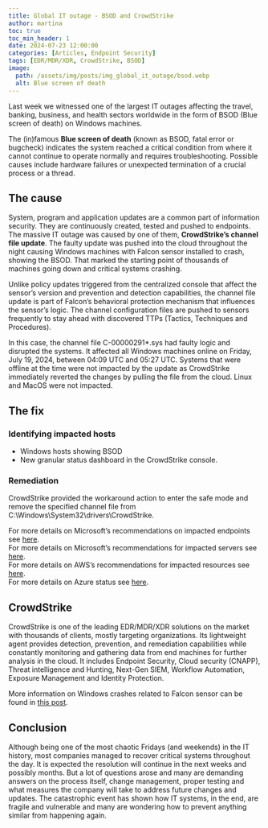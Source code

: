 ```yaml
---
title: Global IT outage - BSOD and CrowdStrike
author: martina
toc: true
toc_min_header: 1
date: 2024-07-23 12:00:00
categories: [Articles, Endpoint Security]
tags: [EDR/MDR/XDR, CrowdStrike, BSOD]
image:
  path: /assets/img/posts/img_global_it_outage/bsod.webp
  alt: Blue screen of death
---
```

Last week we witnessed one of the largest IT outages affecting the travel, banking, business, and health sectors worldwide in the form of BSOD (Blue screen of death) on Windows machines.

The (in)famous **Blue screen of death** (known as BSOD, fatal error or bugcheck) indicates the system reached a critical condition from where it cannot continue to operate normally and requires troubleshooting. Possible causes include hardware failures or unexpected termination of a crucial process or a thread.

## The cause
System, program and application updates are a common part of information security. They are continuously created, tested and pushed to endpoints. The massive IT outage was caused by one of them, **CrowdStrike’s channel file update**. The faulty update was pushed into the cloud throughout the night causing Windows machines with Falcon sensor installed to crash, showing the BSOD. That marked the starting point of thousands of machines going down and critical systems crashing.

Unlike policy updates triggered from the centralized console that affect the sensor’s version and prevention and detection capabilities, the channel file update is part of Falcon’s behavioral protection mechanism that influences the sensor’s logic. The channel configuration files are pushed to sensors frequently to stay ahead with discovered TTPs (Tactics, Techniques and Procedures).

In this case, the channel file C-00000291*.sys had faulty logic and disrupted the systems. It affected all Windows machines online on Friday, July 19, 2024, between 04:09 UTC and 05:27 UTC. Systems that were offline at the time were not impacted by the update as CrowdStrike immediately reverted the changes by pulling the file from the cloud. Linux and MacOS were not impacted.

## The fix
### Identifying impacted hosts
* Windows hosts showing BSOD
* New granular status dashboard in the CrowdStrike console.

### Remediation
CrowdStrike provided the workaround action to enter the safe mode and remove the specified channel file from C:\Windows\System32\drivers\CrowdStrike.

For more details on Microsoft’s recommendations on impacted endpoints see [here](https://support.microsoft.com/en-us/topic/kb5042421-crowdstrike-issue-impacting-windows-endpoints-causing-an-0x50-or-0x7e-error-message-on-a-blue-screen-b1c700e0-7317-4e95-aeee-5d67dd35b92f).<br>
For more details on Microsoft’s recommendations for impacted servers see [here](https://support.microsoft.com/en-us/topic/kb5042426-crowdstrike-issue-impacting-windows-servers-causing-an-0x50-or-0x7e-error-message-on-a-blue-screen-0d7741f7-aca1-4487-8a54-bd431cb49455).<br>
For more details on AWS’s recommendations for impacted resources see [here](https://repost.aws/en/knowledge-center/ec2-instance-crowdstrike-agent).<br>
For more details on Azure status see [here](https://azure.status.microsoft/en-gb/status).

## CrowdStrike
CrowdStrike is one of the leading EDR/MDR/XDR solutions on the market with thousands of clients, mostly targeting organizations. Its lightweight agent provides detection, prevention, and remediation capabilities while constantly monitoring and gathering data from end machines for further analysis in the cloud. It includes Endpoint Security, Cloud security (CNAPP), Threat intelligence and Hunting, Next-Gen SIEM, Workflow Automation, Exposure Management and Identity Protection.

More information on Windows crashes related to Falcon sensor can be found in [this post](https://www.crowdstrike.com/blog/falcon-update-for-windows-hosts-technical-details/).

## Conclusion
Although being one of the most chaotic Fridays (and weekends) in the IT history, most companies managed to recover critical systems throughout the day. It is expected the resolution will continue in the next weeks and possibly months. But a lot of questions arose and many are demanding answers on the process itself, change management, proper testing and what measures the company will take to address future changes and updates. The catastrophic event has shown how IT systems, in the end, are fragile and vulnerable and many are wondering how to prevent anything similar from happening again.